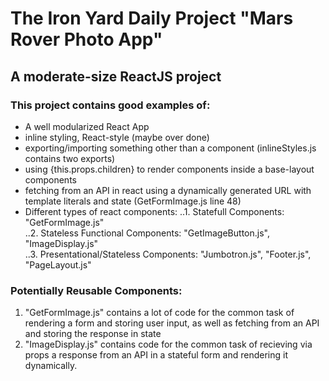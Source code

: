 # The Iron Yard Daily Project "Mars Rover Photo App"  

## A moderate-size ReactJS project  

### This project contains good examples of:  
- A well modularized React App
- inline styling, React-style (maybe over done)
- exporting/importing something other than a component (inlineStyles.js contains two exports)
- using {this.props.children} to render components inside a base-layout components
- fetching from an API in react using a dynamically generated URL with template literals and state (GetFormImage.js line 48)
- Different types of react components:
..1. Statefull Components: "GetFormImage.js"   
..2. Stateless Functional Components: "GetImageButton.js", "ImageDisplay.js"  
..3. Presentational/Stateless Components: "Jumbotron.js", "Footer.js", "PageLayout.js"  

### Potentially Reusable Components:
1. "GetFormImage.js" contains a lot of code for the common task of rendering a form and storing user input, as well as fetching from an API and storing the response in state
2. "ImageDisplay.js" contains code for the common task of recieving via props a response from an API in a stateful form and rendering it dynamically.

